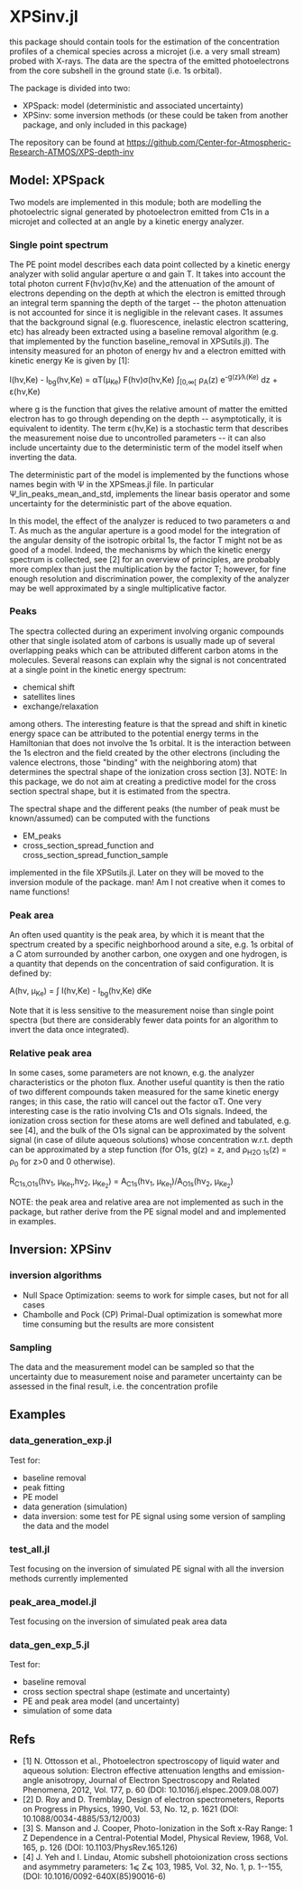 # XPSinv.jl
  this package should contain tools for the estimation of the concentration profiles of a  chemical species across a microjet (i.e. a very small stream) probed with X-rays. The data are the spectra of the emitted photoelectrons from the core subshell in the ground state (i.e. 1s orbital).

The package is divided into two:

- XPSpack: model (deterministic and associated uncertainty)
- XPSinv:  some inversion methods (or these could be taken from another package, and only included in this package)

The repository can be found at https://github.com/Center-for-Atmospheric-Research-ATMOS/XPS-depth-inv

## Model: XPSpack
Two models are implemented in this module; both are modelling the photoelectric signal generated by photoelectron emitted from C1s in a microjet and collected at an angle by a kinetic energy analyzer.
### Single point spectrum
The PE point model describes each data point collected by a kinetic energy analyzer with solid angular aperture &alpha; and gain T. It takes into account the total photon current F(h&nu;)&sigma;(h&nu;,Ke) and the attenuation of the amount of electrons depending on the depth at which the electron is emitted through an integral term spanning  the depth of the target -- the photon attenuation is not accounted for since it is negligible in the relevant cases. It assumes that the background signal (e.g. fluorescence, inelastic electron scattering, etc) has already been extracted using a baseline removal algorithm (e.g. that implemented by the function baseline_removal in XPSutils.jl). The intensity measured for an photon of energy h&nu; and a electron emitted with kinetic energy Ke is given by [1]:

I(h&nu;,Ke) - I<sub>bg</sub>(h&nu;,Ke) = &alpha;T(&mu;<sub>Ke</sub>) F(h&nu;)&sigma;(h&nu;,Ke) &int;<sub>[0,&infin;[</sub> &rho;<sub>A</sub>(z) e<sup>-g(z)&frasl;&lambda;(Ke)</sup> dz +  &epsilon;(h&nu;,Ke)

where g is the function that gives the relative amount of matter the emitted electron has to go through depending on the depth -- asymptotically, it is equivalent to identity.
The term &epsilon;(h&nu;,Ke) is a stochastic term that describes the measurement noise due to uncontrolled parameters -- it can also include uncertainty due to the deterministic term of the model itself when inverting the data.

The deterministic part of the model is implemented by the functions whose names begin with &Psi; in the XPSmeas.jl file. In particular Ψ_lin_peaks_mean_and_std, implements the linear basis operator and some uncertainty for the deterministic part of the above equation.

In this model, the effect of the analyzer is reduced to two parameters &alpha; and T. As much as the angular aperture is a good model for the integration of the angular density of the isotropic orbital 1s, the factor T might not be as good of a model. Indeed, the mechanisms by which the kinetic energy spectrum is collected, see [2] for an overview of principles, are probably more complex than just the multiplication by the factor T; however, for fine enough resolution and discrimination power, the complexity of the analyzer may be well approximated by a single multiplicative factor.

### Peaks
The spectra collected during an experiment involving organic compounds other that single isolated atom of carbons is usually made up of several overlapping peaks which can be attributed different carbon atoms in the molecules. Several reasons can explain why the signal is not concentrated at a single point in the kinetic energy spectrum:

- chemical shift
- satellites lines
- exchange/relaxation

among others. The interesting feature is that the spread and shift in kinetic energy space can be attributed to the potential energy terms in the Hamiltonian that does not involve the 1s orbital. It is the interaction between the 1s electron and the field created by the other electrons (including the valence electrons, those "binding" with the neighboring atom) that determines the spectral shape of the ionization cross section [3].
NOTE: In this package, we do not aim at creating a predictive model for the cross section spectral shape, but it is estimated from the spectra.

The spectral shape and the different peaks (the number of peak must be known/assumed) can be computed with the functions

- EM_peaks
- cross_section_spread_function and cross_section_spread_function_sample

implemented in the file XPSutils.jl. Later on they will be moved to the inversion module of the package.
man! Am I not creative when it comes to name functions!

### Peak area
An often used quantity  is the peak area, by which it is meant that the spectrum created by a specific neighborhood around a site, e.g. 1s orbital of a C atom surrounded by another carbon, one oxygen and one hydrogen, is a quantity that depends on the concentration of said configuration. It is defined by:

A(h&nu;, &mu;<sub>Ke</sub>) = &int; I(h&nu;,Ke) - I<sub>bg</sub>(h&nu;,Ke) dKe

Note that it is less sensitive to the measurement noise than single point spectra (but there are considerably fewer data points for an algorithm to invert the data once integrated).

### Relative peak area
In some cases, some parameters are not known, e.g. the analyzer characteristics or the photon flux. Another useful quantity is then the ratio of two different compounds taken measured for the same kinetic energy ranges; in this case, the ratio will cancel out the factor &alpha;T.
One very interesting case is the ratio involving C1s and O1s signals. Indeed, the ionization cross section for these atoms are well defined and tabulated, e.g. see [4], and the bulk of the O1s signal can be approximated by the solvent signal (in case of dilute aqueous solutions) whose concentration w.r.t. depth can be approximated by a step function (for O1s, g(z) = z, and &rho;<sub>H2O 1s</sub>(z) = &rho;<sub>0</sub> for z>0 and 0 otherwise).

R<sub>C1s,O1s</sub>(h&nu;<sub>1</sub>, &mu;<sub>Ke<sub>1</sub></sub>,h&nu;<sub>2</sub>, &mu;<sub>Ke<sub>2</sub></sub>) = A<sub>C1s</sub>(h&nu;<sub>1</sub>, &mu;<sub>Ke<sub>1</sub></sub>)/A<sub>O1s</sub>(h&nu;<sub>2</sub>, &mu;<sub>Ke<sub>2</sub></sub>)

NOTE: the peak area and relative area are not implemented as such in the package, but rather derive from the PE signal model and and implemented in examples.

## Inversion: XPSinv

### inversion algorithms

- Null Space Optimization: seems to work for simple cases, but not for all cases
- Chambolle and Pock (CP) Primal-Dual optimization is somewhat more time consuming but the results are more consistent

### Sampling

The data and the measurement model can be sampled so that the uncertainty due to measurement noise and parameter uncertainty can be assessed in the final result, i.e. the concentration profile

## Examples

### data_generation_exp.jl

Test for:

- baseline removal
- peak fitting
- PE model
- data generation (simulation)
- data inversion: some test for PE signal using some version of sampling the data and the model

### test_all.jl

Test focusing on the inversion of simulated PE signal with all the inversion methods currently implemented

### peak_area_model.jl

Test focusing on the inversion of simulated peak area data

### data_gen_exp_5.jl

Test for:

- baseline removal
- cross section spectral shape (estimate and uncertainty)
- PE and peak area model (and uncertainty)
- simulation of some data


## Refs

- [1] N. Ottosson et al., Photoelectron spectroscopy of liquid water and aqueous solution: Electron effective attenuation lengths and emission-angle anisotropy, Journal of Electron Spectroscopy and Related Phenomena, 2012, Vol. 177, p. 60 (DOI: 10.1016/j.elspec.2009.08.007)
- [2] D. Roy and D. Tremblay, Design of electron spectrometers, Reports on Progress in Physics, 1990, Vol. 53, No. 12, p. 1621 (DOI: 10.1088/0034-4885/53/12/003)
- [3] S. Manson and J. Cooper, Photo-Ionization in the Soft x-Ray Range: 1 Z Dependence in a Central-Potential Model, Physical Review, 1968, Vol. 165, p. 126 (DOI: 10.1103/PhysRev.165.126)
- [4] J. Yeh and I. Lindau, Atomic subshell photoionization cross sections and asymmetry parameters: 1⩽ Z⩽ 103, 1985, Vol. 32, No. 1, p. 1--155, (DOI: 10.1016/0092-640X(85)90016-6)
